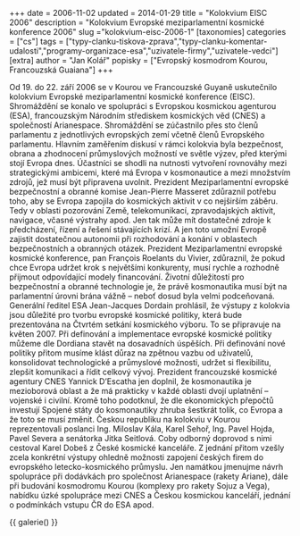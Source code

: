 +++
date = 2006-11-02
updated = 2014-01-29
title = "Kolokvium EISC 2006"
description = "Kolokvium Evropské meziparlamentní kosmické konference 2006"
slug ="kolokvium-eisc-2006-1"
[taxonomies]
categories = ["cs"]
tags = ["typy-clanku-tiskova-zprava","typy-clanku-komentar-udalosti","programy-organizace-esa","uzivatele-firmy","uzivatele-vedci"]
[extra]
author = "Jan Kolář"
popisky = ["Evropský kosmodrom Kourou, Francouzská Guaiana"]
+++

Od 19. do 22. září 2006 se v Kourou ve Francouzské Guyaně uskutečnilo kolokvium Evropské meziparlamentní kosmické konference (EISC). Shromáždění se konalo ve spolupráci s Evropskou kosmickou agenturou (ESA), francouzským Národním střediskem kosmických věd (CNES) a společností Arianespace. Shromáždění se zúčastnilo přes sto členů parlamentu z jednotlivých evropských zemí včetně členů Evropského parlamentu. Hlavním zaměřením diskusí v rámci kolokvia byla bezpečnost, obrana a zhodnocení průmyslových možností ve světle výzev, před kterými stojí Evropa dnes. Účastníci se shodli na nutnosti vytvoření rovnováhy mezi strategickými ambicemi, které má Evropa v kosmonautice a mezi množstvím zdrojů, jež musí být připravena uvolnit. Prezident Meziparlamentní evropské bezpečnostní a obranné komise Jean-Pierre Masseret zdůraznil potřebu toho, aby se Evropa zapojila do kosmických aktivit v co nejširším záběru. Tedy v oblasti pozorování Země, telekomunikací, zpravodajských aktivit, navigace, včasné výstrahy apod. Jen tak může mít dostatečné zdroje k předcházení, řízení a řešení stávajících krizí. A jen toto umožní Evropě zajistit dostatečnou autonomii při rozhodování a konání v oblastech bezpečnostních a obranných otázek. Prezident Meziparlamentní evropské kosmické konference, pan François Roelants du Vivier, zdůraznil, že pokud chce Evropa udržet krok s největšími konkurenty, musí rychle a rozhodně přijmout odpovídající modely financování. Životní důležitostí pro bezpečnostní a obranné technologie je, že právě kosmonautika musí být na parlamentní úrovni brána vážně – neboť dosud byla velmi podceňovaná. Generální ředitel ESA Jean-Jacques Dordain prohlásil, že výstupy z kolokvia jsou důležité pro tvorbu evropské kosmické politiky, která bude prezentována na Čtvrtém setkání kosmického výboru. To se připravuje na květen 2007. Při definování a implementace evropské kosmické politiky můžeme dle Dordiana stavět na dosavadních úspěších. Při definování nové politiky přitom musíme klást důraz na zpětnou vazbu od uživatelů, konsolidovat technologické a průmyslové možnosti, udržet si flexibilitu, zlepšit komunikaci a řídit celkový vývoj. Prezident francouzské kosmické agentury CNES Yannick D’Escatha jen doplnil, že kosmonautika je mezioborová oblast a že má prakticky v každé oblasti dvojí uplatnění – vojenské i civilní. Kromě toho podotknul, že dle ekonomických přepočtů investují Spojené státy do kosmonautiky zhruba šestkrát tolik, co Evropa a že toto se musí změnit. Českou republiku na kolokviu v Kourou reprezentovali poslanci Ing. Miloslav Kála, Karel Sehoř, Ing. Pavel Hojda, Pavel Severa a senátorka Jitka Seitlová. Coby odborný doprovod s nimi cestoval Karel Dobeš z České kosmické kanceláře. Z jednání přitom vzešly zcela konkrétní výstupy ohledně možnosti zapojení českých firem do evropského letecko-kosmického průmyslu. Jen namátkou jmenujme návrh spolupráce při dodávkách pro společnost Arianespace (rakety Ariane), dále při budování kosmodromu Kourou (komplexy pro rakety Sojuz a Vega), nabídku úzké spolupráce mezi CNES a Českou kosmickou kanceláří, jednání o podmínkách vstupu ČR do ESA apod.

{{ galerie() }}
